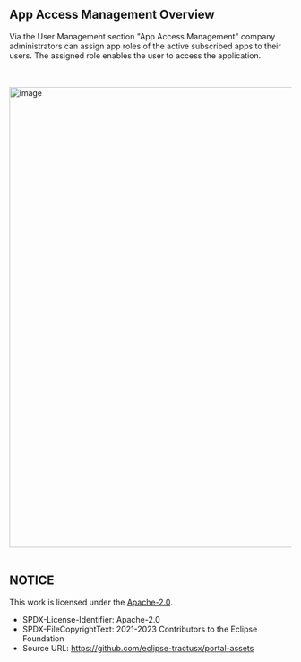 ## App Access Management Overview

Via the User Management section "App Access Management" company administrators can assign app roles of the active subscribed apps to their users.
The assigned role enables the user to access the application.

<br>
<br>

<img width="821" alt="image" src="https://user-images.githubusercontent.com/94133633/210906143-bf7eeea3-563c-4ac9-84a3-3ba6c3d1de7c.png">

<br>
<br>

## NOTICE

This work is licensed under the [Apache-2.0](https://www.apache.org/licenses/LICENSE-2.0).

- SPDX-License-Identifier: Apache-2.0
- SPDX-FileCopyrightText: 2021-2023 Contributors to the Eclipse Foundation
- Source URL: https://github.com/eclipse-tractusx/portal-assets
